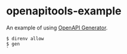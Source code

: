 # openapitools-example

An example of using [OpenAPI Generator](https://github.com/OpenAPITools/openapi-generator).

```sh-session
$ direnv allow
$ gen
`

